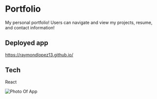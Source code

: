 # Portfolio
My personal portfolio! Users can navigate and view my projects, resume, and contact information!

## Deployed app
https://raymondlopez13.github.io/

## Tech
React

![Photo Of App](https://github.com/raymondlopez13/deep-thoughts/blob/main/assets/Portfolio.png?raw=true)
